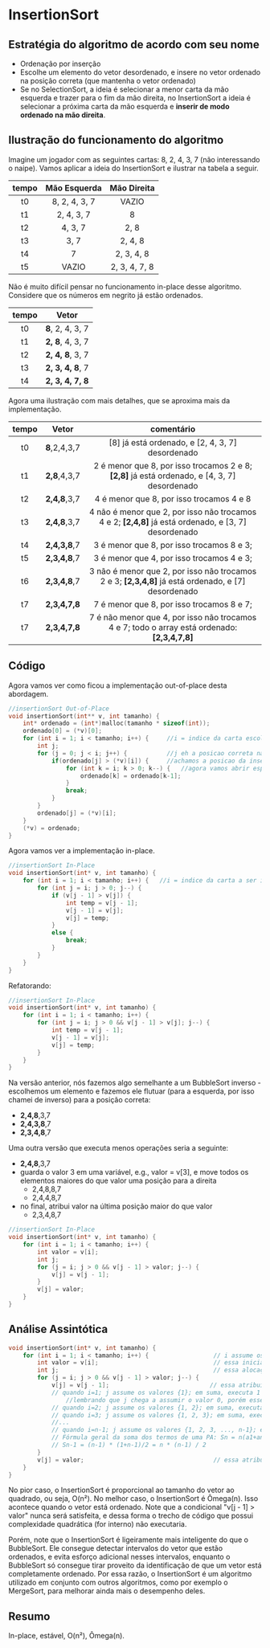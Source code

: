 # InsertionSort

## Estratégia do algoritmo de acordo com seu nome
 
 - Ordenação por inserção
 - Escolhe um elemento do vetor desordenado, e insere no vetor ordenado na posição correta (que mantenha o vetor ordenado)
 - Se no SelectionSort, a ideia é selecionar a menor carta da mão esquerda e trazer para o fim da mão direita, no InsertionSort a ideia é selecionar a próxima carta da mão esquerda e **inserir de modo ordenado na mão direita**.
 
## Ilustração do funcionamento do algoritmo

Imagine um jogador com as seguintes cartas: 8, 2, 4, 3, 7 (não interessando o naipe). 
Vamos aplicar a ideia do InsertionSort e ilustrar na tabela a seguir.

tempo | Mão Esquerda |  Mão Direita
:-------------------------:|:-------------------------:|:-------------------------:
t0 | 8, 2, 4, 3, 7 | VAZIO
t1 | 2, 4, 3, 7 | 8
t2 | 4, 3, 7 | 2, 8
t3 | 3, 7 | 2, 4, 8
t4 | 7 | 2, 3, 4, 8
t5 | VAZIO | 2, 3, 4, 7, 8

Não é muito difícil pensar no funcionamento in-place desse algoritmo.
Considere que os números em negrito já estão ordenados. 

tempo | Vetor |
:-------------------------:|:-------------------------:
t0 | **8**, 2, 4, 3, 7 |
t1 | **2, 8**, 4, 3, 7 |
t2 | **2, 4, 8**, 3, 7 |
t3 | **2, 3, 4, 8**, 7 |
t4 | **2, 3, 4, 7, 8** |

Agora uma ilustração com mais detalhes, que se aproxima mais da implementação.

tempo | Vetor | comentário
:-------------------------:|:-------------------------:|:-------------------------:
t0 | **8**,2,4,3,7 | [8] já está ordenado, e [2, 4, 3, 7] desordenado
t1 | **2,8**,4,3,7 | 2 é menor que 8, por isso trocamos 2 e 8; **[2,8]** já está ordenado, e [4, 3, 7] desordenado
t2 | **2,4,8**,3,7 | 4 é menor que 8, por isso trocamos 4 e 8
t3 | **2,4,8**,3,7 | 4 não é menor que 2, por isso não trocamos 4 e 2; **[2,4,8]** já está ordenado, e [3, 7] desordenado
t4 | **2,4,3,8**,7 | 3 é menor que 8, por isso trocamos 8 e 3;
t5 | **2,3,4,8**,7 | 3 é menor que 4, por isso trocamos 4 e 3;
t6 | **2,3,4,8**,7 | 3 não é menor que 2, por isso não trocamos 2 e 3; **[2,3,4,8]** já está ordenado, e [7] desordenado 
t7 | **2,3,4,7,8** | 7 é menor que 8, por isso trocamos 8 e 7; 
t7 | **2,3,4,7,8** | 7 é não menor que 4, por isso não trocamos 4 e 7; todo o array está ordenado: **[2,3,4,7,8]**

## Código

Agora vamos ver como ficou a implementação out-of-place desta abordagem.

```c
//insertionSort Out-of-Place
void insertionSort(int** v, int tamanho) {
    int* ordenado = (int*)malloc(tamanho * sizeof(int));
    ordenado[0] = (*v)[0];
    for (int i = 1; i < tamanho; i++) {     //i = indice da carta escolhida na mao esquerda        
        int j;
        for (j = 0; j < i; j++) {           //j eh a posicao correta na mao direita
            if(ordenado[j] > (*v)[i]) {     //achamos a posicao da insercao               
                for (int k = i; k > 0; k--) {   //agora vamos abrir espaco
                    ordenado[k] = ordenado[k-1];
                }
                break;
            }            
        }
        ordenado[j] = (*v)[i];        
    }
    (*v) = ordenado;
}
```

Agora vamos ver a implementação in-place.

```c
//insertionSort In-Place
void insertionSort(int* v, int tamanho) {
    for (int i = 1; i < tamanho; i++) {   //i = indice da carta a ser inserida ordenada
        for (int j = i; j > 0; j--) {
            if (v[j - 1] > v[j]) {
                int temp = v[j - 1];
                v[j - 1] = v[j];
                v[j] = temp;
            }
            else {
                break;
            }
        }
    }
}
```

Refatorando:

```c
//insertionSort In-Place
void insertionSort(int* v, int tamanho) {
    for (int i = 1; i < tamanho; i++) {   
        for (int j = i; j > 0 && v[j - 1] > v[j]; j--) {
            int temp = v[j - 1];
            v[j - 1] = v[j];
            v[j] = temp;
        }
    }
}
```

Na versão anterior, nós fazemos algo semelhante a um BubbleSort inverso - escolhemos um elemento e fazemos ele flutuar (para a esquerda, por isso chamei de inverso) para a posição correta:
- **2,4,8**,3,7
- **2,4,3,8**,7
- **2,3,4,8**,7

Uma outra versão que executa menos operações seria a seguinte:
- **2,4,8**,3,7
- guarda o valor 3 em uma variável, e.g., valor = v[3], e move todos os elementos maiores do que valor uma posição para a direita
  - 2,4,8,8,7
  - 2,4,4,8,7
- no final, atribui valor na última posição maior do que valor
  - 2,3,4,8,7

```c
//insertionSort In-Place
void insertionSort(int* v, int tamanho) {
    for (int i = 1; i < tamanho; i++) {
        int valor = v[i];
        int j;
        for (j = i; j > 0 && v[j - 1] > valor; j--) {
            v[j] = v[j - 1];
        }
        v[j] = valor;
    }
}
```

## Análise Assintótica

```c
void insertionSort(int* v, int tamanho) {
    for (int i = 1; i < tamanho; i++) {                  // i assume os valores {1, 2, ..., n-1}  
        int valor = v[i];                                // essa inicialização/atribuição executa n-1 vezes
        int j;                                           // essa alocação executa n-1 vezes
        for (j = i; j > 0 && v[j - 1] > valor; j--) {    
            v[j] = v[j - 1];                            // essa atribuição executa n²/2 - n/2 vezes
            // quando i=1; j assume os valores {1}; em suma, executa 1 vezes
                //lembrando que j chega a assumir o valor 0, porém esse valor não satisfaz a condicional de execução do laço, e portanto o código de dentro desse for não executará quando j=0
            // quando i=2; j assume os valores {1, 2}; em suma, executa 2 vezes
            // quando i=3; j assume os valores {1, 2, 3}; em suma, executa 3 vezes
            //...
            // quando i=n-1; j assume os valores {1, 2, 3, ..., n-1}; em suma, executa n-1 vezes
            // Fórmula geral da soma dos termos de uma PA: Sn = n(a1+an)/2
            // Sn-1 = (n-1) * (1+n-1)/2 = n * (n-1) / 2
        }
        v[j] = valor;                                    // essa atribuição executa n-1 vezes
    }
}
```

No pior caso, o InsertionSort é proporcional ao tamanho do vetor ao quadrado, ou seja, O(n²).
No melhor caso, o InsertionSort é Ômega(n).
Isso acontece quando o vetor está ordenado.
Note que a condicional "v[j - 1] > valor" nunca será satisfeita, e dessa forma o trecho de código que possui complexidade quadrática (for interno) não executaria.

Porém, note que o InsertionSort é ligeiramente mais inteligente do que o BubbleSort.
Ele consegue detectar intervalos do vetor que estão ordenados, e evita esforço adicional nesses intervalos, enquanto o BubbleSort só consegue tirar proveito da identificação de que um vetor está completamente ordenado.
Por essa razão, o InsertionSort é um algoritmo utilizado em conjunto com outros algoritmos, como por exemplo o MergeSort, para melhorar ainda mais o desempenho deles.

## Resumo

In-place, estável, O(n²), Ômega(n).
